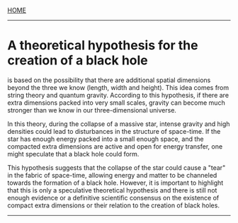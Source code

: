 [HOME](/README.md)

----------------------

# A theoretical hypothesis for the creation of a black hole
is based on the possibility that there are additional spatial dimensions beyond the three we know (length, width and height). This idea comes from string theory and quantum gravity. According to this hypothesis, if there are extra dimensions packed into very small scales, gravity can become much stronger than we know in our three-dimensional universe.

In this theory, during the collapse of a massive star, intense gravity and high densities could lead to disturbances in the structure of space-time. If the star has enough energy packed into a small enough space, and the compacted extra dimensions are active and open for energy transfer, one might speculate that a black hole could form.

This hypothesis suggests that the collapse of the star could cause a "tear" in the fabric of space-time, allowing energy and matter to be channeled towards the formation of a black hole. However, it is important to highlight that this is only a speculative theoretical hypothesis and there is still not enough evidence or a definitive scientific consensus on the existence of compact extra dimensions or their relation to the creation of black holes.

-----------------------

